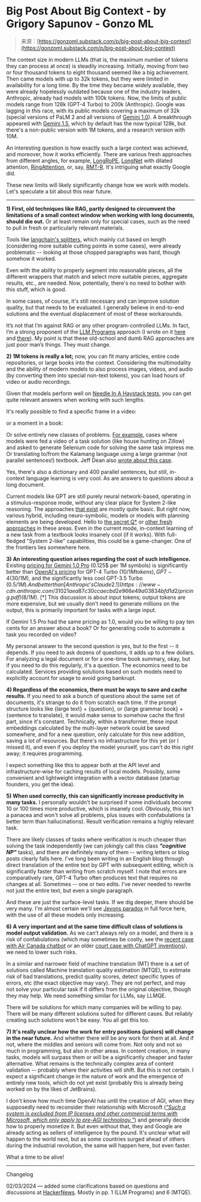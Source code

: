 <!--yml
category: 未分类
date: 2024-05-29 13:28:12
-->

# Big Post About Big Context - by Grigory Sapunov - Gonzo ML

> 来源：[https://gonzoml.substack.com/p/big-post-about-big-context](https://gonzoml.substack.com/p/big-post-about-big-context)

The context size in modern LLMs (that is, the maximum number of tokens they can process at once) is steadily increasing. Initially, moving from two or four thousand tokens to eight thousand seemed like a big achievement. Then came models with up to 32k tokens, but they were limited in availability for a long time. By the time they became widely available, they were already hopelessly outdated because one of the industry leaders, Anthropic, already had models with 100k tokens. Now, the limits of public models range from 128k (GPT-4 Turbo) to 200k (Anthropic). Google was lagging in this race, with its public models covering a maximum of 32k (special versions of PaLM 2 and all versions of [Gemini 1.0](https://gonzoml.substack.com/p/google-gemini-a-family-of-highly)). A breakthrough appeared with [Gemini 1.5](https://blog.google/technology/ai/google-gemini-next-generation-model-february-2024/), which by default has the now typical 128k, but there's a non-public version with 1M tokens, and a research version with 10M.

An interesting question is how exactly such a large context was achieved, and moreover, how it works efficiently. There are various fresh approaches from different angles, for example, [LongRoPE](https://arxiv.org/abs/2402.13753), [LongNet](https://arxiv.org/abs/2307.02486) with dilated attention, [RingAttention](https://arxiv.org/abs/2310.01889), or, say, [RMT-R](https://arxiv.org/abs/2402.10790). It's intriguing what exactly Google did.

These new limits will likely significantly change how we work with models. Let's speculate a bit about this near future.

* * *

**1) First, old techniques like RAG, partly designed to circumvent the limitations of a small context window when working with long documents, should die out.** Or at least remain only for special cases, such as the need to pull in fresh or particularly relevant materials.

Tools like [langchain's splitters](https://python.langchain.com/docs/modules/data_connection/document_transformers/), which mainly cut based on length (considering more suitable cutting points in some cases), were already problematic -- looking at those chopped paragraphs was hard, though somehow it worked.

Even with the ability to properly segment into reasonable pieces, all the different wrappers that match and select more suitable pieces, aggregate results, etc., are needed. Now, potentially, there's no need to bother with this stuff, which is good.

In some cases, of course, it's still necessary and can improve solution quality, but that needs to be evaluated. I generally believe in end-to-end solutions and the eventual displacement of most of these workarounds.

It’s not that I’m against RAG or any other program-controlled LLMs. In fact, I’m a strong proponent of the [LLM Programs](https://gonzoml.substack.com/p/large-language-model-programs) approach (I wrote on it [here](https://gonzoml.substack.com/p/mindstorms-in-natural-language-based) and [there](https://gonzoml.substack.com/p/chain-of-thought-tree-of-thought)). My point is that these old-school and dumb RAG approaches are just poor man’s things. They must change.

**2) 1M tokens is really a lot;** now, you can fit many articles, entire code repositories, or large books into the context. Considering the multimodality and the ability of modern models to also process images, videos, and audio (by converting them into special non-text tokens), you can load hours of video or audio recordings.

Given that models perform well on [Needle In A Haystack tests](https://github.com/gkamradt/LLMTest_NeedleInAHaystack), you can get quite relevant answers when working with such lengths.

It's really possible to find a specific frame in a video:

or a moment in a book:

Or solve entirely new classes of problems. [For example](https://www.facebook.com/DynamicWebPaige/videos/1422440318698615), cases where models were fed a video of a task solution (like house hunting on Zillow) and asked to generate Selenium code for solving the same task impress me. Or translating to/from the Kalamang language using a large grammar (not parallel sentences!) textbook. Jeff Dean also [wrote about this case](https://twitter.com/JeffDean/status/1758149033473020081).

Yes, there's also a dictionary and 400 parallel sentences, but still, in-context language learning is very cool. As are answers to questions about a long document.

Current models like GPT are still purely neural network-based, operating in a stimulus-response mode, without any clear place for System 2-like reasoning. The approaches [that exist](https://gonzoml.substack.com/p/system-2-attention-is-something-you) are mostly quite basic. But right now, various hybrid, including neuro-symbolic, models or models with planning elements are being developed. Hello to [the secret Q*](https://www.technologyreview.com/2023/11/27/1083886/unpacking-the-hype-around-openais-rumored-new-q-model/) or [other fresh approaches](https://arxiv.org/abs/2402.14083) in these areas. Even in the current mode, in-context learning of a new task from a textbook looks insanely cool (if it works). With full-fledged "System 2-like" capabilities, this could be a game-changer. One of the frontiers lies somewhere here.

**3) An interesting question arises regarding the cost of such intelligence.** Existing [pricing for Gemini 1.0 Pro](https://ai.google.dev/pricing) (0.125$ per 1M symbols) is significantly better than [OpenAI's pricing](https://openai.com/pricing) for GPT-4 Turbo (10$/1M tokens), GPT-4 ($30/1M), and the significantly less cool GPT-3.5 Turbo (0.5$/1M). And better than [Anthropic's Claude 2.1](https://www-cdn.anthropic.com/31021aea87c30ccaecbd2e966e49a03834bfd1d2/pricing.pdf) ($8/1M). [*] This discussion is about input tokens; output tokens are more expensive, but we usually don't need to generate millions on the output, this is primarily important for tasks with a large input.

If Gemini 1.5 Pro had the same pricing as 1.0, would you be willing to pay ten cents for an answer about a book? Or for generating code to automate a task you recorded on video?

My personal answer to the second question is yes, but to the first -- it depends. If you need to ask dozens of questions, it adds up to a few dollars. For analyzing a legal document or for a one-time book summary, okay, but if you need to do this regularly, it's a question. The economics need to be calculated. Services providing solutions based on such models need to explicitly account for usage to avoid going bankrupt.

**4) Regardless of the economics, there must be ways to save and cache results.** If you need to ask a bunch of questions about the same set of documents, it's strange to do it from scratch each time. If the prompt structure looks like {large text} + {question}, or {large grammar book} + {sentence to translate}, it would make sense to somehow cache the first part, since it's constant. Technically, within a transformer, these input embeddings calculated by the multi-layer network could be saved somewhere, and for a new question, only calculate for this new addition, saving a lot of resources. But there's no infrastructure for this yet (or I missed it), and even if you deploy the model yourself, you can't do this right away; it requires programming.

I expect something like this to appear both at the API level and infrastructure-wise for caching results of local models. Possibly, some convenient and lightweight integration with a vector database (startup founders, you get the idea).

**5) When used correctly, this can significantly increase productivity in many tasks.** I personally wouldn't be surprised if some individuals become 10 or 100 times more productive, which is insanely cool. Obviously, this isn't a panacea and won't solve all problems, plus issues with confabulations (a better term than hallucinations). Result verification remains a highly relevant task.

There are likely classes of tasks where verification is much cheaper than solving the task independently (we can jokingly call this class ***"cognitive NP"*** tasks), and there are definitely many of them -- writing letters or blog posts clearly falls here. I've long been writing in an English blog through direct translation of the entire text by GPT with subsequent editing, which is significantly faster than writing from scratch myself. I note that errors are comparatively rare, GPT-4 Turbo often produces text that requires no changes at all. Sometimes -- one or two edits. I've never needed to rewrite not just the entire text, but even a single paragraph.

And these are just the surface-level tasks. If we dig deeper, there should be very many. I'm almost certain we'll see [Jevons paradox](https://en.wikipedia.org/wiki/Jevons_paradox) in full force here, with the use of all these models only increasing.

**6) A very important and at the same time difficult class of solutions is model output validation.** As we can’t always rely on a model, and there is a risk of confabulations (which may sometimes be costly, see the [recent case with Air Canada chatbot](https://www.theguardian.com/world/2024/feb/16/air-canada-chatbot-lawsuit) or an older [court case with ChatGPT inventions](http://forbes.com/sites/mollybohannon/2023/06/08/lawyer-used-chatgpt-in-court-and-cited-fake-cases-a-judge-is-considering-sanctions/)), we need to lower such risks.

In a similar and narrower field of machine translation (MT) there is a set of solutions called Machine translation quality estimation (MTQE), to estimate risk of bad translations, predict quality scores, detect specific types of errors, etc (the exact objective may vary). They are not perfect, and may not solve your particular task if it differs from the original objective, though they may help. We need something similar for LLMs, say LLMQE.

There will be solutions for which many companies will be willing to pay. There will be many different solutions suited for different cases. But reliably creating such solutions won't be easy. You all get this too.

**7) It's really unclear how the work for entry positions (juniors) will change in the near future.** And whether there will be any work for them at all. And if not, where the middles and seniors will come from. Not only and not so much in programming, but also in other areas. In content creation, in many tasks, models will surpass them or will be a significantly cheaper and faster alternative. What remains is the technically complex area of content validation -- probably where their activities will shift. But this is not certain. I expect a significant change in the nature of work and the emergence of entirely new tools, which do not yet exist (probably this is already being worked on by the likes of JetBrains).

I don't know how much time OpenAI has until the creation of AGI, when they supposedly need to reconsider their relationship with Microsoft (*[“Such a system is excluded from IP licenses and other commercial terms with Microsoft, which only apply to pre-AGI technology.“](https://openai.com/our-structure)*) and generally decide how to properly monetize it. But even without that, they and Google are already acting as sellers of intelligence by the pound. It's unclear what will happen to the world next, but as some countries surged ahead of others during the industrial revolution, the same will happen here, but even faster.

What a time to be alive!

* * *

Changelog

02/03/2024 — added some clarifications based on questions and discussions at [HackerNews](https://news.ycombinator.com/item?id=39552705). Mostly in pp. 1 (LLM Programs) and 6 (MTQE).